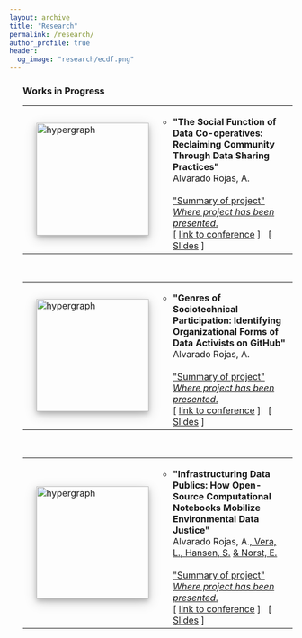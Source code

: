 ```yaml
---
layout: archive
title: "Research"
permalink: /research/
author_profile: true
header:
  og_image: "research/ecdf.png"
---
```


  <ol reversed="">
    <h3>Works in Progress</h3>
    <table style="border: none;" align="center" border="0px" width="100%">
      <tbody>
        <tr>
          <td style="border: none;" width="1%"></td>
          <td style="border: none;" width="27%"><img alt="hypergraph" src="pull%20from%20image" class="left" width="200" style="box-shadow: 0 4px 8px 0 rgba(0, 0, 0, 0.2), 0 6px 20px 0 rgba(0, 0, 0, 0.19);"></td>
          <td style="border: none;" width="90%">
            <ul>
              <li>
                <b>"The Social Function of Data Co-operatives: Reclaiming Community Through Data Sharing Practices"</b><br>
                Alvarado Rojas, A. <a href="https://orcid.org/0000-0003-0360-6385"><br>
                <br>
                "Summary of project"<br>
                <i>Where project has been presented</i>.<br>
                [</a> <a href="actual%20link">link to conference</a> ]&nbsp;&nbsp; [ <a href="link%20files">Slides</a> ]
              </li>
              <div id="help130"></div>
            </ul>
          </td>
        </tr>
      </tbody>
    </table>
    <br>
    <table style="border: none;" align="center" border="0px" width="100%">
      <tbody>
        <tr>
          <td style="border: none;" width="1%"></td>
          <td style="border: none;" width="27%"><img alt="hypergraph" src="pull%20from%20image" class="left" width="200" style="box-shadow: 0 4px 8px 0 rgba(0, 0, 0, 0.2), 0 6px 20px 0 rgba(0, 0, 0, 0.19);"></td>
          <td style="border: none;" width="90%">
            <ul>
              <li>
                <b>"Genres of Sociotechnical Participation: Identifying Organizational Forms of Data Activists on GitHub"</b><br>
                Alvarado Rojas, A. <a href="https://orcid.org/0000-0003-0360-6385"><br>
                <br>
                "Summary of project"<br>
                <i>Where project has been presented</i>.<br>
                [</a> <a href="actual%20link">link to conference</a> ]&nbsp;&nbsp; [ <a href="link%20files">Slides</a> ]
              </li>
              <div id="help130"></div>
            </ul>
          </td>
        </tr>
      </tbody>
    </table>
    <br>
    <table style="border: none;" align="center" border="0px" width="100%">
      <tbody>
        <tr>
          <td style="border: none;" width="1%"></td>
          <td style="border: none;" width="27%"><img alt="hypergraph" src="pull%20from%20image" class="left" width="200" style="box-shadow: 0 4px 8px 0 rgba(0, 0, 0, 0.2), 0 6px 20px 0 rgba(0, 0, 0, 0.19);"></td>
          <td style="border: none;" width="90%">
            <ul>
              <li>
                <b>"Infrastructuring Data Publics: How Open-Source Computational Notebooks Mobilize Environmental Data Justice"</b><br>
                Alvarado Rojas, A.<a href="https://orcid.org/0000-0003-0360-6385">, Vera, L.</a><a href="https://orcid.org/0000-0002-5390-6397">, Hansen, S.</a> <a href="https://www.linkedin.com/in/steve-hansen-b73ab51">& Norst, E.</a> <a href="https://scholar.google.com/citations?user=Bf4hh7oAAAAJ"><br>
                <br>
                "Summary of project"<br>
                <i>Where project has been presented</i>.<br>
                [</a> <a href="actual%20link">link to conference</a> ]&nbsp;&nbsp; [ <a href="link%20files">Slides</a> ]
              </li>
              <div id="help130"></div>
            </ul>
          </td>
        </tr>
      </tbody>
    </table>
    <br>
  </ol>
